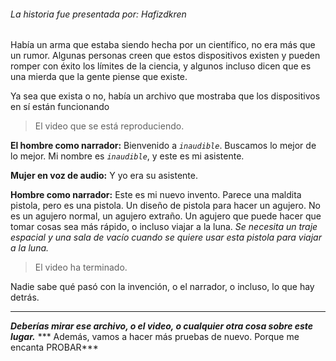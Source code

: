 ###### La historia fue presentada por: Hafizdkren

 Había un arma que estaba siendo hecha por un científico, no era más que un rumor.
 Algunas personas creen que estos dispositivos existen y pueden romper con éxito los límites de la ciencia, y algunos incluso dicen que es una mierda que la gente piense que existe.

 Ya sea que exista o no, había un archivo que mostraba que los dispositivos en sí están funcionando

 >El video que se está reproduciendo.

 **El hombre como narrador:** Bienvenido a *`inaudible`*.  Buscamos lo mejor de lo mejor.
     Mi nombre es *`inaudible`*, y este es mi asistente.

 **Mujer en voz de audio:** Y yo era su asistente.

 **Hombre como narrador:** Este es mi nuevo invento. Parece una maldita pistola, pero es una pistola.
     Un diseño de pistola para hacer un agujero.
     No es un agujero normal, un agujero extraño.  Un agujero que puede hacer que tomar cosas sea más rápido, o incluso viajar a la luna.
     *Se necesita un traje espacial y una sala de vacío cuando se quiere usar esta pistola para viajar a la luna.*

 >El video ha terminado.

 Nadie sabe qué pasó con la invención, o el narrador, o incluso, lo que hay detrás.

 ___

 ***Deberías mirar ese archivo, o el video, o cualquier otra cosa sobre este lugar.***
 *** Además, vamos a hacer más pruebas de nuevo.  Porque me encanta PROBAR***
